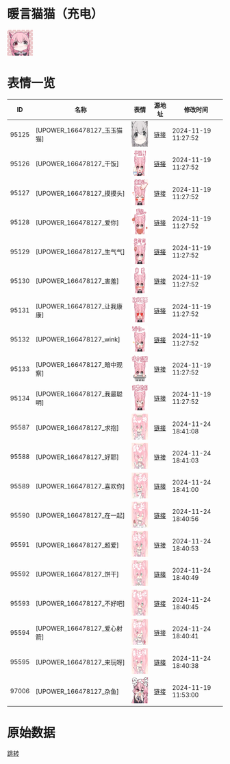 # 暖言猫猫（充电）

<img src="./cover.png" height="60" alt="cover" />

# 表情一览

|ID|名称|表情|源地址|修改时间|
|----|----|----|----|----|
|95125|[UPOWER_166478127_玉玉猫猫]|<img src="./pic/095125_%5BUPOWER_166478127_玉玉猫猫%5D.png" height="60" alt="玉玉猫猫"/>|[链接](https://i0.hdslb.com/bfs/garb/cd6a4588b0aeb1458abf4b7a41208fba5743b595.png)|2024-11-19 11:27:52|
|95126|[UPOWER_166478127_干饭]|<img src="./pic/095126_%5BUPOWER_166478127_干饭%5D.png" height="60" alt="干饭"/>|[链接](https://i0.hdslb.com/bfs/garb/885460b28e017680b4d14a98cebf8c285ccacc3d.png)|2024-11-19 11:27:52|
|95127|[UPOWER_166478127_摸摸头]|<img src="./pic/095127_%5BUPOWER_166478127_摸摸头%5D.png" height="60" alt="摸摸头"/>|[链接](https://i0.hdslb.com/bfs/garb/b6adddd0d01a27c6339ae3552bf7e7cbfe86aefe.png)|2024-11-19 11:27:52|
|95128|[UPOWER_166478127_爱你]|<img src="./pic/095128_%5BUPOWER_166478127_爱你%5D.png" height="60" alt="爱你"/>|[链接](https://i0.hdslb.com/bfs/garb/87f80c4b6855cab574e45d1bcd9a75410567ec41.png)|2024-11-19 11:27:52|
|95129|[UPOWER_166478127_生气气]|<img src="./pic/095129_%5BUPOWER_166478127_生气气%5D.png" height="60" alt="生气气"/>|[链接](https://i0.hdslb.com/bfs/garb/35ea44715bfa5385f7847cdf7145023e71fbdb00.png)|2024-11-19 11:27:52|
|95130|[UPOWER_166478127_害羞]|<img src="./pic/095130_%5BUPOWER_166478127_害羞%5D.png" height="60" alt="害羞"/>|[链接](https://i0.hdslb.com/bfs/garb/b44f7d7fd5f013bba9986eb0312368b6f38084cc.png)|2024-11-19 11:27:52|
|95131|[UPOWER_166478127_让我康康]|<img src="./pic/095131_%5BUPOWER_166478127_让我康康%5D.png" height="60" alt="让我康康"/>|[链接](https://i0.hdslb.com/bfs/garb/0ac936d206c66763c16b21551e53474b701604cb.png)|2024-11-19 11:27:52|
|95132|[UPOWER_166478127_wink]|<img src="./pic/095132_%5BUPOWER_166478127_wink%5D.png" height="60" alt="wink"/>|[链接](https://i0.hdslb.com/bfs/garb/f532bd9aefd7525cf59c9fa6e6470be6ba2426d8.png)|2024-11-19 11:27:52|
|95133|[UPOWER_166478127_暗中观察]|<img src="./pic/095133_%5BUPOWER_166478127_暗中观察%5D.png" height="60" alt="暗中观察"/>|[链接](https://i0.hdslb.com/bfs/garb/21c76826715dbbbd80c598f84296b9866259156d.png)|2024-11-19 11:27:52|
|95134|[UPOWER_166478127_我最聪明]|<img src="./pic/095134_%5BUPOWER_166478127_我最聪明%5D.png" height="60" alt="我最聪明"/>|[链接](https://i0.hdslb.com/bfs/garb/637ea66b879c3c04f9b3c976119af0a47a1d4a21.png)|2024-11-19 11:27:52|
|95587|[UPOWER_166478127_求抱]|<img src="./pic/095587_%5BUPOWER_166478127_求抱%5D.png" height="60" alt="求抱"/>|[链接](https://i0.hdslb.com/bfs/garb/f5c78476c14acb1918c80425a9280f24e7459652.png)|2024-11-24 18:41:08|
|95588|[UPOWER_166478127_好耶]|<img src="./pic/095588_%5BUPOWER_166478127_好耶%5D.png" height="60" alt="好耶"/>|[链接](https://i0.hdslb.com/bfs/garb/b14eefb368a03aeea00d18a41602bcc932660d54.png)|2024-11-24 18:41:03|
|95589|[UPOWER_166478127_喜欢你]|<img src="./pic/095589_%5BUPOWER_166478127_喜欢你%5D.png" height="60" alt="喜欢你"/>|[链接](https://i0.hdslb.com/bfs/garb/168df0699a40c4b4820b07e3838488f4590cf8f9.png)|2024-11-24 18:41:00|
|95590|[UPOWER_166478127_在一起]|<img src="./pic/095590_%5BUPOWER_166478127_在一起%5D.png" height="60" alt="在一起"/>|[链接](https://i0.hdslb.com/bfs/garb/40480b2ca575c93c7bd3ea33d007a652d94c119e.png)|2024-11-24 18:40:56|
|95591|[UPOWER_166478127_超爱]|<img src="./pic/095591_%5BUPOWER_166478127_超爱%5D.png" height="60" alt="超爱"/>|[链接](https://i0.hdslb.com/bfs/garb/b2c76a1744495ed9435e3014b02dfc33d5414451.png)|2024-11-24 18:40:53|
|95592|[UPOWER_166478127_饼干]|<img src="./pic/095592_%5BUPOWER_166478127_饼干%5D.png" height="60" alt="饼干"/>|[链接](https://i0.hdslb.com/bfs/garb/0bc401e16331cc348e4c89d353e606b92a7d8676.png)|2024-11-24 18:40:49|
|95593|[UPOWER_166478127_不好吧]|<img src="./pic/095593_%5BUPOWER_166478127_不好吧%5D.png" height="60" alt="不好吧"/>|[链接](https://i0.hdslb.com/bfs/garb/80161cbea25c6f2bff09999044b8901de0a74e3a.png)|2024-11-24 18:40:45|
|95594|[UPOWER_166478127_爱心射箭]|<img src="./pic/095594_%5BUPOWER_166478127_爱心射箭%5D.png" height="60" alt="爱心射箭"/>|[链接](https://i0.hdslb.com/bfs/garb/a2b785575e01c49742ece03a04e4331bb944266d.png)|2024-11-24 18:40:41|
|95595|[UPOWER_166478127_来玩呀]|<img src="./pic/095595_%5BUPOWER_166478127_来玩呀%5D.png" height="60" alt="来玩呀"/>|[链接](https://i0.hdslb.com/bfs/garb/97fed9946083f887f99f6d4a6dc88fa1be653305.png)|2024-11-24 18:40:38|
|97006|[UPOWER_166478127_杂鱼]|<img src="./pic/097006_%5BUPOWER_166478127_杂鱼%5D.png" height="60" alt="杂鱼"/>|[链接](https://i0.hdslb.com/bfs/garb/6acb732be4980847c61df578fb04c84fba3fcc4b.png)|2024-11-19 11:53:00|

# 原始数据

[跳转](./raw.json)

